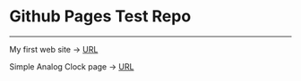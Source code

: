 # Github Pages Test Repo
---

My first web site -> [URL](https://atoy322.github.io/GithubPagesTest)

Simple Analog Clock page -> [URL](https://atoy322.github.io/GithubPagesTest/clock.html)


